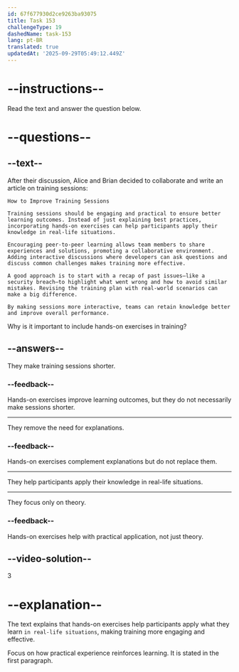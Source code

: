 ```yaml
---
id: 67f677930d2ce9263ba93075
title: Task 153
challengeType: 19
dashedName: task-153
lang: pt-BR
translated: true
updatedAt: '2025-09-29T05:49:12.449Z'
---
```


<!-- READING -->

# --instructions--

Read the text and answer the question below.

# --questions--

## --text--

After their discussion, Alice and Brian decided to collaborate and write an article on training sessions:

`How to Improve Training Sessions`

`Training sessions should be engaging and practical to ensure better learning outcomes. Instead of just explaining best practices, incorporating hands-on exercises can help participants apply their knowledge in real-life situations.`

`Encouraging peer-to-peer learning allows team members to share experiences and solutions, promoting a collaborative environment. Adding interactive discussions where developers can ask questions and discuss common challenges makes training more effective.`

`A good approach is to start with a recap of past issues—like a security breach—to highlight what went wrong and how to avoid similar mistakes. Revising the training plan with real-world scenarios can make a big difference.`

`By making sessions more interactive, teams can retain knowledge better and improve overall performance.`

Why is it important to include hands-on exercises in training?

## --answers--

They make training sessions shorter.

### --feedback--

Hands-on exercises improve learning outcomes, but they do not necessarily make sessions shorter.

---

They remove the need for explanations.

### --feedback--

Hands-on exercises complement explanations but do not replace them.

---

They help participants apply their knowledge in real-life situations.

---

They focus only on theory.

### --feedback--

Hands-on exercises help with practical application, not just theory.

## --video-solution--

3

# --explanation--

The text explains that hands-on exercises help participants apply what they learn `in real-life situations`, making training more engaging and effective.

Focus on how practical experience reinforces learning. It is stated in the first paragraph.
